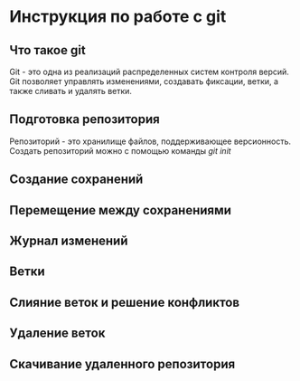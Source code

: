 # Инструкция по работе с git

## Что такое git 

Git - это одна из реализаций распределенных систем контроля версий. Git позволяет управлять изменениями, создавать фиксации, ветки, а также сливать и удалять ветки.

## Подготовка репозитория 

Репозиторий - это хранилище файлов, поддерживающее версионность. Создать репозиторий можно с помощью команды *git init* 


## Создание сохранений 


## Перемещение между сохранениями 


## Журнал изменений 


## Ветки 


## Слияние веток и решение конфликтов 

## Удаление веток 

## Скачивание удаленного репозитория 

